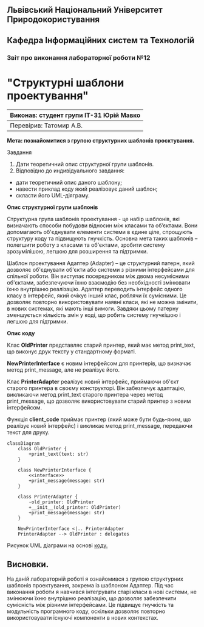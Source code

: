 ## Львівський Національний Університет Природокористування
## Кафедра Інформаційних систем та Технологій



### Звіт про виконання лабораторної роботи №12
# "Структурні шаблони проектування"



| Виконав: студент групи ІТ-31 Юрій Мавко      |
|----------------------------------------------|
| Перевірив: Татомир А.В.                      |




**Мета: познайомитися з групою структурних шаблонів проєктування.**


Завдання

1. Дати теоретичний опис структурної групи шаблонів.
2. Відповідно до индивідуального завдання:
- дати теоретичний опис даного шаблону;
- навести приклад коду який реалізовує даний шаблон;
- скласти його UML-діяграму.

**Опис структурної групи шаблонів**

Структурна група шаблонів проектування - це набір 
шаблонів, які визначають способи побудови відносин 
між класами та об’єктами. Вони допомагають об'єднувати 
елементи системи в єдине ціле, спрощують структуру коду 
та підвищують гнучкість. Основна мета таких шаблонів – 
полегшити роботу з класами та об'єктами, зробити систему 
зрозумілішою, легшою для розширення та підтримки.

Шаблон проектування Адаптер (Adapter) – це структурний 
патерн, який дозволяє об'єднувати об'єкти або системи з 
різними інтерфейсами для спільної роботи. Він виступає 
посередником між двома несумісними об'єктами, забезпечуючи 
їхню взаємодію без необхідності змінювати їхню внутрішню 
реалізацію. Адаптер переводить інтерфейс одного класу в 
інтерфейс, який очікує інший клас, роблячи їх сумісними. 
Це дозволяє повторно використовувати наявні класи, які не 
можна змінити, в нових системах, які мають інші вимоги. 
Завдяки цьому патерну зменшується кількість змін у коді, 
що робить систему гнучкішою і легшою для підтримки.

**Опис коду**

Клас **OldPrinter** представляє старий принтер, який має метод print_text, що виконує друк тексту у стандартному форматі.

**NewPrinterInterface** є новим інтерфейсом для принтерів, що визначає метод print_message, але не реалізує його.

Клас **PrinterAdapter** реалізує новий інтерфейс, приймаючи об'єкт старого принтера в своєму конструкторі. Він забезпечує адаптацію, викликаючи метод print_text старого принтера через метод print_message, що дозволяє використовувати старий принтер з новим інтерфейсом.

Функція **client_code** приймає принтер (який може бути будь-яким, що реалізує новий інтерфейс) і викликає метод print_message, передаючи текст для друку.


```mermaid
classDiagram
    class OldPrinter {
        +print_text(text: str)
    }

    class NewPrinterInterface {
        <<interface>>
        +print_message(message: str)
    }

    class PrinterAdapter {
        -old_printer: OldPrinter
        +__init__(old_printer: OldPrinter)
        +print_message(message: str)
    }

    NewPrinterInterface <|.. PrinterAdapter
    PrinterAdapter --> OldPrinter : delegates
```

Рисунок UML діаграми на основі [коду.](./adapter.py)


## Висновки. 

На даній лабораторній роботі я ознайомився з групою структурних 
шаблонів проектування, зокрема із шаблоном Адаптер. Під час виконання 
роботи я навчився інтегрувати старі класи в нові системи, не змінюючи 
їхню внутрішню реалізацію, що дозволяє забезпечити сумісність між 
різними інтерфейсами. Це підвищує гнучкість та модульність програмного 
коду, оскільки дозволяє повторно використовувати існуючі компоненти в 
нових контекстах. 
